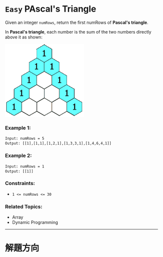 # `Easy` PAscal's Triangle

Given an integer `numRows`, return the first numRows of **Pascal's triangle**.

In **Pascal's triangle**, each number is the sum of the two numbers directly above it as shown:

![image](./image/PascalTriangleAnimated.gif)

### Example 1:

```
Input: numRows = 5
Output: [[1],[1,1],[1,2,1],[1,3,3,1],[1,4,6,4,1]]
```

### Example 2:

```
Input: numRows = 1
Output: [[1]]
```

### Constraints:

- `1 <= numRows <= 30`

### Related Topics:

- Array
- Dynamic Programming

---

# 解題方向